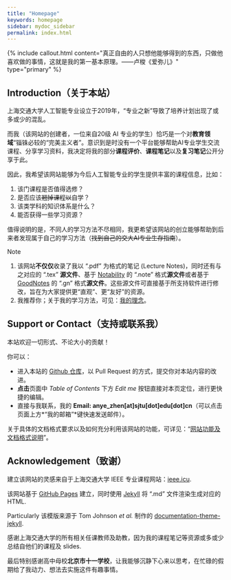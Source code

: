 ```yaml
---
title: "Homepage"
keywords: homepage
sidebar: mydoc_sidebar
permalink: index.html
---
```


{% include callout.html content="真正自由的人只想他能够得到的东西，只做他喜欢做的事情，这就是我的第一基本原理。——卢梭《爱弥儿》" type="primary" %} 

## Introduction（关于本站）

上海交通大学人工智能专业设立于2019年，“专业之新”导致了培养计划出现了或多或少的混乱。

而我（该网站的创建者，一位来自20级 AI 专业的学生）恰巧是一个对**教育领域**“锱铢必较的“完美主义者”。意识到是时没有一个平台能够帮助AI专业学生交流课程、分享学习资料，我决定将我的部分**课程评价**、**课程笔记**以及**复习笔记**公开分享于此。

因此，我希望该网站能够为今后人工智能专业的学生提供丰富的课程信息，比如：

1. 该门课程是否值得选修？
2. 是否应该~~翘掉课程以~~自学？
3. 该类学科的知识体系是什么？
4. 能否获得一些学习资源？

值得说明的是，不同人的学习方法不尽相同，我更希望该网站的创立能够帮助到后来者发现属于自己的学习方法（~~找到自己的交大AI专业生存指南~~）。

<span class="label label-info">Note</span> 

1. 该网站**不仅仅**收录了我以 “.pdf” 为格式的笔记 (Lecture Notes)，同时还有与之对应的 “.tex” **源文件**、基于 [Notability](https://notability.com/zh-Hans) 的 “.note” 格式**源文件**或者基于 [GoodNotes](https://www.goodnotes.com) 的 “.gn” 格式**源文件**。这些源文件可直接基于所支持软件进行修改，旨在为大家提供更“直观”、更“友好”的资源。
2. 我推荐你；关于我的学习方法，可见：[我的理念](mydoc_my_notions.html)。



## Support or Contact（支持或联系我）

本站欢迎一切形式、不论大小的贡献！

你可以：

- 进入本站的 [Github 仓库](https://github.com/anyeZHY/ai-sjtu.github.io)，以 Pull Request 的方式，提交你对本站内容的改进。
- **点击**页面中 *Table of Contents* 下方 *Edit me* 按钮直接对本页定位，进行更快捷的编辑。
- 直接与我联系，我的 **Email: anye_zhen[at]sjtu[dot]edu[dot]cn**（可以点击页面上方*“我的邮箱”*键快速发送邮件）。

关于具体的文档格式要求以及如何充分利用该网站的功能，可详见：“[网站功能及文档格式说明]()”。



## Acknowledgement（致谢）


建立该网站的灵感来自于上海交通大学 IEEE 专业课程网站：[ieee.icu](https://ieee.icu/#/).

该网站基于 [GitHub Pages](https://pages.github.com) 建立，同时使用 [Jekyll](https://jekyllrb.com) 将 “.md” 文件渲染生成对应的 HTML. 

<span class="label label-danger">Particularly</span> 该模版来源于 Tom Johnson *et al.* 制作的 [documentation-theme-jekyll](https://github.com/tomjoht/documentation-theme-jekyll).

感谢上海交通大学的所有相关任课教师及助教，因为我的课程笔记等资源或多或少总结自他们的课程及 slides.

最后特别感谢高中母校**北京市十一学校**，让我能够沉静下心来以思考，在忙碌的假期给了我动力、想法去实施这件有趣事情。
